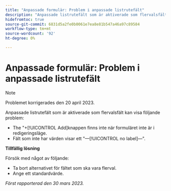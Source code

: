 ```yaml
---
title: "Anpassade formulär: Problem i anpassade listrutefält"
description: "Anpassade listrutefält som är aktiverade som flervalsfält kan visa problemen."
hidefromtoc: true
source-git-commit: 6831d5a2fe0b0061e7ea8e81b547a46a97c89584
workflow-type: tm+mt
source-wordcount: '92'
ht-degree: 0%

---
```



# Anpassade formulär: Problem i anpassade listrutefält

>[!NOTE]
>
>Problemet korrigerades den 20 april 2023.

Anpassade listrutefält som är aktiverade som flervalsfält kan visa följande problem:

* The &quot;+[!UICONTROL Add]knappen finns inte när formuläret inte är i redigeringsläge.
* Fält som inte har värden visar ett &quot;—[!UICONTROL no label]—&quot;.

**Tillfällig lösning**

Försök med något av följande:

* Ta bort alternativet för fältet som ska vara flerval.
* Ange ett standardvärde.

_Först rapporterad den 30 mars 2023._

